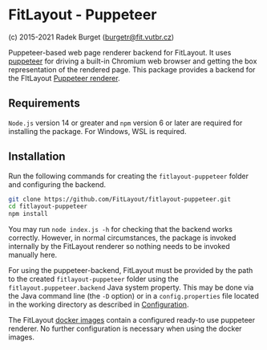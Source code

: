 # FitLayout - Puppeteer

(c) 2015-2021 Radek Burget (burgetr@fit.vutbr.cz)


Puppeteer-based web page renderer backend for FitLayout. It uses [puppeteer](https://pptr.dev/) for driving a built-in Chromium web browser and getting the box representation of the rendered page. This package provides a backend for the FItLayout [Puppeteer renderer](https://github.com/FitLayout/FitLayout/tree/main/fitlayout-render-puppeteer).

## Requirements

`Node.js` version 14 or greater and `npm` version 6 or later are required for installing the package. For Windows, WSL is required.

## Installation

Run the following commands for creating the `fitlayout-puppeteer` folder and configuring the backend. 

```bash
git clone https://github.com/FitLayout/fitlayout-puppeteer.git
cd fitlayout-puppeteer
npm install
```

You may run `node index.js -h` for checking that the backend works correctly. However, in normal circumstances, the package is invoked internally by the FitLayout renderer so nothing needs to be invoked manually here.

For using the puppeteer-backend, FitLayout must be provided by the path to the created `fitlayout-puppeteer` folder using the `fitlayout.puppeteer.backend` Java system property. This may be done via the Java command line (the `-D` option) or in a `config.properties` file located in the working directory as described in [Configuration](https://github.com/FitLayout/FitLayout/wiki/Installation#configuration).

The FitLayout [docker images](https://github.com/FitLayout/docker-images) contain a configured ready-to use puppeteer renderer. No further configuration is necessary when using the docker images.
